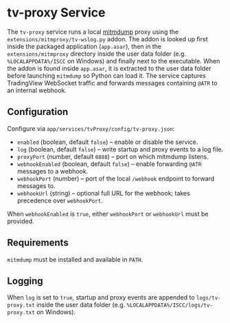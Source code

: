 # tv-proxy Service

The `tv-proxy` service runs a local [mitmdump](https://docs.mitmproxy.org/stable/concepts-mitm-dump/) proxy using the `extensions/mitmproxy/tv-wslog.py` addon. The addon is looked up first inside the packaged application (`app.asar`), then in the `extensions/mitmproxy` directory inside the user data folder (e.g. `%LOCALAPPDATA%/ISCC` on Windows) and finally next to the executable. When the addon is found inside `app.asar`, it is extracted to the user data folder before launching `mitmdump` so Python can load it. The service captures TradingView WebSocket traffic and forwards messages containing `@ATR` to an internal webhook.

## Configuration

Configure via `app/services/tvProxy/config/tv-proxy.json`:

- `enabled` (boolean, default `false`) – enable or disable the service.
- `log` (boolean, default `false`) – write startup and proxy events to a log file.
- `proxyPort` (number, default `8888`) – port on which mitmdump listens.
- `webhookEnabled` (boolean, default `false`) – enable forwarding `@ATR` messages to a webhook.
- `webhookPort` (number) – port of the local `/webhook` endpoint to forward messages to.
- `webhookUrl` (string) – optional full URL for the webhook; takes precedence over `webhookPort`.

When `webhookEnabled` is `true`, either `webhookPort` or `webhookUrl` must be provided.

## Requirements

`mitmdump` must be installed and available in `PATH`.

## Logging
When `log` is set to `true`, startup and proxy events are appended to `logs/tv-proxy.txt` inside the user data folder (e.g. `%LOCALAPPDATA%/ISCC/logs/tv-proxy.txt` on Windows).
